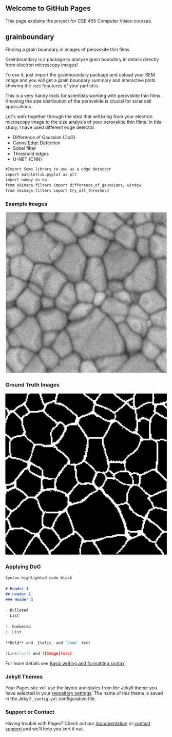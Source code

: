 ## Welcome to GitHub Pages

This page explains the project for CSE 455 Computer Vision courses. 

## grainboundary
Finding a grain boundary in images of perovskite thin films

Grainboundary is a package to analyze grain boundary in details directly from electron microscopy images!

To use it, just import the grainboundary package and upload your SEM image and you will get a grain boundary summary and interactive plots showing the size feautures of your particles.

This is a very handy tools for scientists working with perovskite thin films. Knowing the size distribution of the perovskite is crucial for solar cell applications.

Let's walk together through the step that will bring from your electron microscopy image to the size analysis of your perovskite thin films.
In this study, I have used different edge detector:
- Difference of Gaussian (DoG)
- Canny Edge Detection
- Sobel filter
- Threshold edges
- U-NET (CNN)

```markdown
#Import Some library to use as a edge detector
import matplotlib.pyplot as plt
import numpy as np
from skimage.filters import difference_of_gaussians, window
from skimage.filters import try_all_threshold


```
### Example Images

![examples](/docs/assets/example3.png)

### Ground Truth Images

![ground](/docs/assets/ground_truth3.png)

### Applying DoG
```markdown
Syntax highlighted code block

# Header 1
## Header 2
### Header 3

- Bulleted
- List

1. Numbered
2. List

**Bold** and _Italic_ and `Code` text

[Link](url) and ![Image](src)
```

For more details see [Basic writing and formatting syntax](https://docs.github.com/en/github/writing-on-github/getting-started-with-writing-and-formatting-on-github/basic-writing-and-formatting-syntax).

### Jekyll Themes

Your Pages site will use the layout and styles from the Jekyll theme you have selected in your [repository settings](https://github.com/yamanmy/grain_boundary.github.io/settings/pages). The name of this theme is saved in the Jekyll `_config.yml` configuration file.

### Support or Contact

Having trouble with Pages? Check out our [documentation](https://docs.github.com/categories/github-pages-basics/) or [contact support](https://support.github.com/contact) and we’ll help you sort it out.
